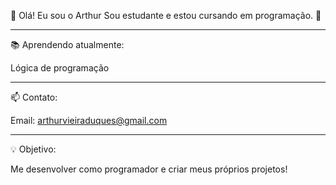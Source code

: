 👋 Olá!
Eu sou o Arthur
Sou estudante e estou cursando em programação. 🚀

---

📚 Aprendendo atualmente:

Lógica de programação 

---

📫 Contato:

Email: arthurvieiraduques@gmail.com

---

💡 Objetivo:

Me desenvolver como programador e criar meus próprios projetos!
